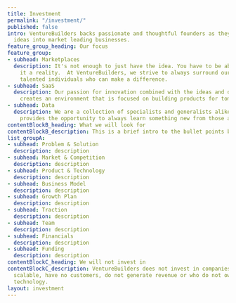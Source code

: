 ```yaml
---
title: Investment
permalink: "/investment/"
published: false
intro: VentureBuilders backs passionate and thoughtful founders as they turn exciting
  ideas into market leading businesses.
feature_group_heading: Our focus
feature_group:
- subhead: Marketplaces
  description: It's not enough to just have the idea. You have to be able to make
    it a reality.  At VentureBuilders, we strive to always surround ourselves with
    talented individuals who can make a difference.
- subhead: SaaS
  description: Our passion for innovation combined with the ideas and drive of individuals
    creates an environment that is focused on building products for tomorrow's problems.
- subhead: Data
  description: We are a collection of specialists and generalists alike. Our network
    provides the opportunity to always learn something new from those around you.
contentBlockB_heading: What we will look for
contentBlockB_description: This is a brief intro to the bullet points below
list_groupA:
- subhead: Problem & Solution
  description: description
- subhead: Market & Competition
  description: description
- subhead: Product & Technology
  description: description
- subhead: Business Model
  description: description
- subhead: Growth Plan
  description: description
- subhead: Traction
  description: description
- subhead: Team
  description: description
- subhead: Financials
  description: description
- subhead: Funding
  description: description
contentBlockC_heading: We will not invest in
contentBlockC_description: VentureBuilders does not invest in companies that are not
  scalable, have no customers, do not generate revenue or who do not own their core
  technology.
layout: investment
---
```


